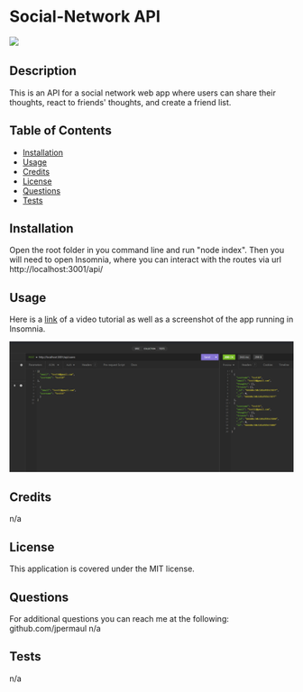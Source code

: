# Social-Network API 

  ![](https://img.shields.io/badge/MIT-license-yellow)
  
  ## Description
  
  This is an API for a social network web app where users can share their thoughts, react to friends' thoughts, and create a friend list.
  
  ## Table of Contents 
  
  
  
  - [Installation](#installation)
  - [Usage](#usage)
  - [Credits](#credits)
  - [License](#license)
  - [Questions](#questions)
  - [Tests](#tests)
  
  ## Installation
  
  Open the root folder in you command line and run "node index". Then you will need to open Insomnia, where you can interact with the routes via url http://localhost:3001/api/
  
  ## Usage
  
  Here is a [link](https://drive.google.com/file/d/1smVGoMx0xNZumfRu4ESYXNncyuTXCkN2/view) of a video tutorial as well as a screenshot of the app running in Insomnia.


  
  ![app running in insomnia](./assets/Capture.PNG)
  
  
  ## Credits
  
  n/a
  
  ## License
  
  This application is covered under the MIT license.
  
  ## Questions

  For additional questions you can reach me at the following:
  github.com/jpermaul
  n/a

  ## Tests

  n/a
  
  
  
  

